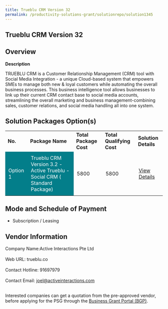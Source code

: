 ```yaml
---
title: Trueblu CRM Version 32
permalink: /productivity-solutions-grant/solutionrepo/solution1345
---
```


## Trueblu CRM Version 32

## Overview

**Description**

TRUEBLU CRM is a Customer Relationship Management (CRM) tool with Social Media Integration - a unique Cloud-based system that empowers SMEs to manage both new & loyal customers while automating the overall business processes. This business intelligence tool allows businesses to link up their current CRM contact base to social media accounts, streamlining the overall marketing and business management-combining sales, customer relations, and social media handling all into one system.

## Solution Packages Option(s)

<table>
<tr>
<td><b>No.</b></td>
<td><b>Package Name</b></td>
<td><b>Total Package Cost</b></td>
<td><b>Total Qualifying Cost</b></td>
<td><b>Solution Details</b></td>
</tr>
<tr>
<td style='padding: 10px; background-color: #037E8A; color: #FFFFFF;'>Option 1</td>
<td style='padding: 10px; background-color: #037E8A; color: #FFFFFF;'>Trueblu CRM Version 3.2 - Active Trueblu - Social CRM ( Standard Package)</td>
<td style='padding: 10px;'>5800</td>
<td style='padding: 10px;'>5800</td>
<td style='padding: 10px;'><a href='https://www.gobusiness.gov.sg/images/psg/Desensitised_Active_Interactions_20200392_Annex_3.pdf' target='_blank'>View Details</a></td>
</tr>
</table>

## Mode and Schedule of Payment

 - Subscription / Leasing

## Vendor Information

 Company Name:Active Interactions Pte Ltd <br><br>Web URL: trueblu.co <br><br>Contact Hotline: 91697979 <br><br>Contact Email: joel@activeinteractions.com <br><br>

Interested companies can get a quotation from the pre-approved vendor, before applying for the PSG through the <a href='https://www.businessgrants.gov.sg/' target='_blank' rel='noopener'>Business Grant Portal (BGP)</a>.

<script src="/jquery/resize-tables.js"></script>
